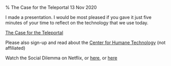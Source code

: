 % The Case for the Teleportal
13 Nov 2020

I made a presentation. I would be most pleased if you gave it just five minutes of your time to reflect on the technology that we use today.

[The Case for the Teleportal](https://docs.google.com/presentation/d/1GnLJIWtd3i_BHSivkrFHtqiGtYAzSu8_UbieGmkhVsw/edit?usp=sharing)

Please also sign-up and read about the [Center for Humane Technology](https://www.humanetech.com/) (not affiliated)

Watch the Social Dilemma on Netflix, or [here](https://drive.google.com/file/d/1QOQ6A1M1YdC1X4NmPI8RVC6WynyOfCZX/view), or [here](https://pirateproxy.buzz/description.php?id=36507937)